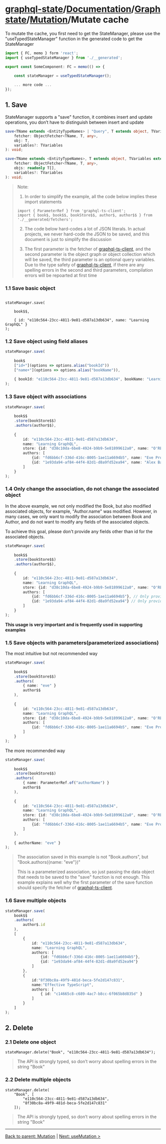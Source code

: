 # [graphql-state](https://github.com/babyfish-ct/graphql-state)/[Documentation](../../README.md)/[Graph state](../README.md)/[Mutation](./README.md)/Mutate cache

To mutate the cache, you first need to get the StateManager, please use the "useTypedStateManager" function in the generated code to get the StateManager

```ts
import { FC, memo } form 'react';
import { useTypedStateManager } from './__generated';

export const SomeComponent: FC = memo(() => {

    const stateManager = useTypedStateManager();
    
    ... more code ...
});
```

## 1. Save

StateManager supports a "save" function, it combines insert and update operations, you don’t have to distinguish between insert and update

```ts
save<TName extends <EntityTypeNames> | "Query", T extends object, TVariables extends object = {}>(
    fetcher: ObjectFetcher<TName, T, any>,
    obj: T,
    variables?: TVariables
): void;

save<TName extends <EntityTypeNames>, T extends object, TVariables extends object = {}>(
    fetcher: ObjectFetcher<TName, T, any>,
    objs: readonly T[],
    variables?: TVariables
): void;
```

> Note:
>
> 1. In order to simplify the example, all the code below implies these import statements
>   ```
>   import { ParameterRef } from 'graphql-ts-client';
>   import { book$, book$$, bookStore$$, author$, author$$ } from './__generated/fetchers';
>   ```
> 2. The code below hard-codes a lot of JSON literals. In actual projects, we never hard-code the JSON to be saved, and this document is just to simplify the discussion
> 
> 3. The first parameter is the fetcher of [graphql-ts-client](https://github.com/babyfish-ct/graphql-ts-client), and the second parameter is the object graph or object collection which will be saved, the third parameter is an optional query variables. Due to the type safety of [graphql-ts-client](https://github.com/babyfish-ct/graphql-ts-client), if there are any spelling errors in the second and third parameters, compilation errors will be repoarted at first time

### 1.1 Save basic object
```

stateManager.save(

    book$$,
    
    { id: "e110c564-23cc-4811-9e81-d587a13db634", name: "Learning GraphQL" }
);
```

### 1.2 Save object using field aliases
```ts
stateManager.save(
    
    book$
    ["id+"](options => options.alias("bookId"))
    ["name+"](options => options.alias("bookName")),
    
    { bookId: "e110c564-23cc-4811-9e81-d587a13db634", bookName: "Learning GraphQL" }
);
```

### 1.3 Save object with associations
```ts
stateManager.save(
    
    book$$
    .store(bookStore$$)
    .authors(author$$),
    
    { 
        id: "e110c564-23cc-4811-9e81-d587a13db634", 
        name: "Learning GraphQL",
        store: {id: "d38c10da-6be8-4924-b9b9-5e81899612a0", name: "O'REILLY"},
        authors: [
            {id: "fd6bb6cf-336d-416c-8005-1ae11a6694b5", name: "Eve Procello"},
            {id: "1e93da94-af84-44f4-82d1-d8a9fd52ea94", name: "Alex Banks"}
        ]
    }
);
```

### 1.4 Only change the association, do not change the associated object

In the above example, we not only modified the Book, but also modified associated objects, for example, "Author.name" was modified. However, in many cases, we only want to modify the association between Book and Author, and do not want to modify any fields of the associated objects.

To achieve this goal, please don't provide any fields other than id for the associated objects.

```ts
stateManager.save(
    
    book$$
    .store(bookStore$$)
    .authors(author$$),
    
    { 
        id: "e110c564-23cc-4811-9e81-d587a13db634", 
        name: "Learning GraphQL",
        store: {id: "d38c10da-6be8-4924-b9b9-5e81899612a0", name: "O'REILLY"},
        authors: [
            {id: "fd6bb6cf-336d-416c-8005-1ae11a6694b5"}, // Only provide id
            {id: "1e93da94-af84-44f4-82d1-d8a9fd52ea94"} // Only provide id
        ]
    }
);
```
**This usage is very important and is frequently used in supporting examples**

### 1.5 Save objects with parameters(parameterized associations)

The most intuitive but not recommended way
```ts
stateManager.save(
    
    book$$
    .store(bookStore$$)
    .authors(
        { name: "eve" }
        author$$
    ),
    
    { 
        id: "e110c564-23cc-4811-9e81-d587a13db634", 
        name: "Learning GraphQL",
        store: {id: "d38c10da-6be8-4924-b9b9-5e81899612a0", name: "O'REILLY"},
        authors: [
            {id: "fd6bb6cf-336d-416c-8005-1ae11a6694b5", name: "Eve Procello"}
        ]
    }
);
```
The more recommended way
```ts
stateManager.save(
    
    book$$
    .store(bookStore$$)
    .authors(
        { name: ParameterRef.of("authorName") }
        author$$
    ),
    
    { 
        id: "e110c564-23cc-4811-9e81-d587a13db634", 
        name: "Learning GraphQL",
        store: {id: "d38c10da-6be8-4924-b9b9-5e81899612a0", name: "O'REILLY"},
        authors: [
            {id: "fd6bb6cf-336d-416c-8005-1ae11a6694b5", name: "Eve Procello"}
        ]
    },
    
    { authorName: "eve" }
);
```

> The association saved in this example is not "Book.authors", but "Book.authors({name: "eve"})"
>
> This is a parameterized association, so just passing the data object that needs to be saved to the "save" function is not enough. This example explains well why the first parameter of the save function should specify the fetcher of [graphql-ts-client](https://github.com/babyfish-ct/graphql-ts-client).

### 1.6 Save multiple objects

```ts
stateManager.save(
    book$$
    .authors(
        author$.id
    ),
    [
        { 
            id: "e110c564-23cc-4811-9e81-d587a13db634", 
            name: "Learning GraphQL",
            authors: [
                {id: "fd6bb6cf-336d-416c-8005-1ae11a6694b5"},
                {id: "1e93da94-af84-44f4-82d1-d8a9fd52ea94"}
            ]
        },
        {
            id:"8f30bc8a-49f9-481d-beca-5fe2d147c831",
            name:"Effective TypeScript",
            authors: [
                { id: "c14665c8-c689-4ac7-b8cc-6f065b8d835d" }
            ]
        }
    ]
);
```

## 2. Delete

### 2.1 Delete one object
```
stateManager.delete("Book", "e110c564-23cc-4811-9e81-d587a13db634");
```
> The API is strongly typed, so don’t worry about spelling errors in the string "Book"

### 2.2 Delete multiple objects
```
stateManager.delete(
    "Book", [
        "e110c564-23cc-4811-9e81-d587a13db634",
        "8f30bc8a-49f9-481d-beca-5fe2d147c831"
    ]);
```
> The API is strongly typed, so don’t worry about spelling errors in the string "Book"
-----------------------
[Back to parent: Mutation](./README.md) | [Next: useMutation >](./useMutation.md)
